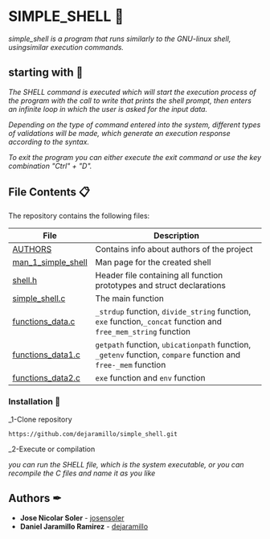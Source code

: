 # SIMPLE_SHELL 🚀
_simple_shell is a program that runs similarly to the GNU-linux shell, usingsimilar execution commands._

## starting with 🔧
_The SHELL command is executed which will start the execution process of the program with the call to write that prints the shell prompt, then enters an infinite loop in which the user is asked for the input data._

_Depending on the type of command entered into the system, different types of validations will be made, which generate an execution response according to the syntax._

_To exit the program you can either execute the exit command or use the key combination "Ctrl" + "D"._

## File Contents 📋
The repository contains the following files:

|   **File**   |   **Description**   |
| -------------- | --------------------- |
|[AUTHORS](./AUTHORS) | Contains info about authors of the project |
|[man_1_simple_shell](./man_1_simple_shell) | Man page for the created shell |
|[shell.h](./shell.h)| Header file containing all function prototypes and struct declarations |
|[simple_shell.c](./simple_shell.c) | The main function |
|[functions_data.c](./functions_data.c) | `_strdup` function, `divide_string` function, `exe` function,`_concat` function and `free_mem_string` function |
|[functions_data1.c](./functions_data1.c)| `getpath` function, `ubicationpath` function, `_getenv` function,  `compare` function and `free-_mem` function |
|[functions_data2.c](./functions_data2.c)| `exe` function and  `env` function


### Installation 🔧

_1-Clone repository
```
https://github.com/dejaramillo/simple_shell.git
```

_2-Execute or compilation

_you can run the SHELL file, which is the system executable, or you can recompile the C files and name it as you like_

## Authors ✒
* **Jose Nicolar Soler** - [josensoler](https://github.com/josensoler)
* **Daniel Jaramillo Ramirez** - [dejaramillo](https://github.com/dejarmillo)
️
